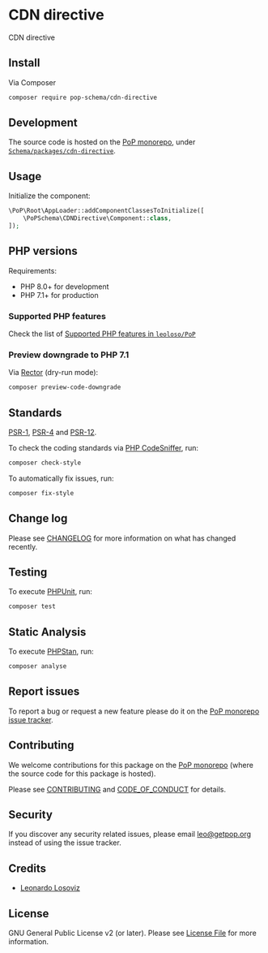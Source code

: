 # CDN directive

<!--
[![Build Status][ico-travis]][link-travis]
[![Quality Score][ico-code-quality]][link-code-quality]
[![Software License][ico-license]](LICENSE.md)
[![Latest Version on Packagist][ico-version]][link-packagist]
[![Coverage Status][ico-scrutinizer]][link-scrutinizer]
[![Total Downloads][ico-downloads]][link-downloads]
-->

CDN directive

## Install

Via Composer

``` bash
composer require pop-schema/cdn-directive
```

## Development

The source code is hosted on the [PoP monorepo](https://github.com/leoloso/PoP), under [`Schema/packages/cdn-directive`](https://github.com/leoloso/PoP/tree/master/layers/Schema/packages/cdn-directive).

## Usage

Initialize the component:

``` php
\PoP\Root\AppLoader::addComponentClassesToInitialize([
    \PoPSchema\CDNDirective\Component::class,
]);
```

## PHP versions

Requirements:

- PHP 8.0+ for development
- PHP 7.1+ for production

### Supported PHP features

Check the list of [Supported PHP features in `leoloso/PoP`](https://github.com/leoloso/PoP/blob/master/docs/supported-php-features.md)

### Preview downgrade to PHP 7.1

Via [Rector](https://github.com/rectorphp/rector) (dry-run mode):

```bash
composer preview-code-downgrade
```

## Standards

[PSR-1](https://www.php-fig.org/psr/psr-1), [PSR-4](https://www.php-fig.org/psr/psr-4) and [PSR-12](https://www.php-fig.org/psr/psr-12).

To check the coding standards via [PHP CodeSniffer](https://github.com/squizlabs/PHP_CodeSniffer), run:

``` bash
composer check-style
```

To automatically fix issues, run:

``` bash
composer fix-style
```

## Change log

Please see [CHANGELOG](CHANGELOG.md) for more information on what has changed recently.

## Testing

To execute [PHPUnit](https://phpunit.de/), run:

``` bash
composer test
```

## Static Analysis

To execute [PHPStan](https://github.com/phpstan/phpstan), run:

``` bash
composer analyse
```

## Report issues

To report a bug or request a new feature please do it on the [PoP monorepo issue tracker](https://github.com/leoloso/PoP/issues).

## Contributing

We welcome contributions for this package on the [PoP monorepo](https://github.com/leoloso/PoP) (where the source code for this package is hosted).

Please see [CONTRIBUTING](CONTRIBUTING.md) and [CODE_OF_CONDUCT](CODE_OF_CONDUCT.md) for details.

## Security

If you discover any security related issues, please email leo@getpop.org instead of using the issue tracker.

## Credits

- [Leonardo Losoviz][link-author]

## License

GNU General Public License v2 (or later). Please see [License File](LICENSE.md) for more information.

[ico-version]: https://img.shields.io/packagist/v/pop-schema/cdn-directive.svg?style=flat-square
[ico-license]: https://img.shields.io/badge/license-GPLv2-brightgreen.svg?style=flat-square
[ico-travis]: https://img.shields.io/travis/pop-schema/cdn-directive/master.svg?style=flat-square
[ico-scrutinizer]: https://img.shields.io/scrutinizer/coverage/g/pop-schema/cdn-directive.svg?style=flat-square
[ico-code-quality]: https://img.shields.io/scrutinizer/g/pop-schema/cdn-directive.svg?style=flat-square
[ico-downloads]: https://img.shields.io/packagist/dt/pop-schema/cdn-directive.svg?style=flat-square

[link-packagist]: https://packagist.org/packages/pop-schema/cdn-directive
[link-travis]: https://travis-ci.org/pop-schema/cdn-directive
[link-scrutinizer]: https://scrutinizer-ci.com/g/pop-schema/cdn-directive/code-structure
[link-code-quality]: https://scrutinizer-ci.com/g/pop-schema/cdn-directive
[link-downloads]: https://packagist.org/packages/pop-schema/cdn-directive
[link-contributors]: ../../../../../../contributors
[link-author]: https://github.com/leoloso
